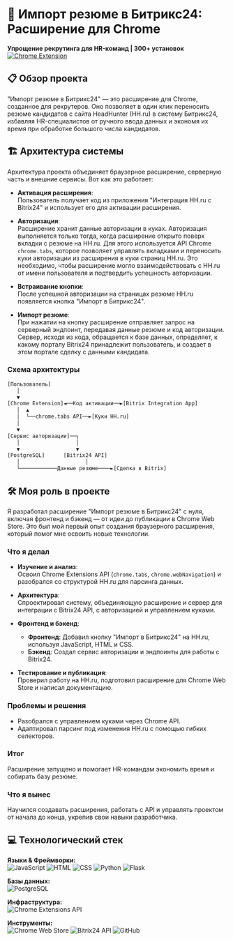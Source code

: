 # 🔄 Импорт резюме в Битрикс24: Расширение для Chrome  
**Упрощение рекрутинга для HR-команд | 300+ установок**  
[![Chrome Extension](https://img.shields.io/badge/Chrome_Web_Store-4.5/5⭐-4285F4?logo=googlechrome&logoColor=white)](https://chromewebstore.google.com/detail/%D0%B8%D0%BC%D0%BF%D0%BE%D1%80%D1%82-%D1%80%D0%B5%D0%B7%D1%8E%D0%BC%D0%B5/mjepbnolegdpfonnhhjjjgffiidibbkc?pli=1)

## 📋 Обзор проекта  
"Импорт резюме в Битрикс24" — это расширение для Chrome, созданное для рекрутеров. Оно позволяет в один клик переносить резюме кандидатов с сайта HeadHunter (HH.ru) в систему Битрикс24, избавляя HR-специалистов от ручного ввода данных и экономя их время при обработке большого числа кандидатов.

## 🏗️ Архитектура системы  
Архитектура проекта объединяет браузерное расширение, серверную часть и внешние сервисы. Вот как это работает:

- **Активация расширения**:  
  Пользователь получает код из приложения "Интеграция HH.ru с Bitrix24" и использует его для активации расширения.

- **Авторизация**:  
  Расширение хранит данные авторизации в куках. Авторизация выполняется только тогда, когда расширение открыто поверх вкладки с резюме на HH.ru. Для этого используется API Chrome `chrome.tabs`, которое позволяет управлять вкладками и переносить куки авторизации из расширения в куки страниц HH.ru. Это необходимо, чтобы расширение могло взаимодействовать с HH.ru от имени пользователя и подтвердить успешность авторизации.

- **Встраивание кнопки**:  
  После успешной авторизации на страницах резюме HH.ru появляется кнопка "Импорт в Битрикс24".

- **Импорт резюме**:  
  При нажатии на кнопку расширение отправляет запрос на серверный эндпоинт, передавая данные резюме и код авторизации. Сервер, исходя из кода, обращается к базе данных, определяет, к какому порталу Bitrix24 принадлежит пользователь, и создает в этом портале сделку с данными кандидата.

### Схема архитектуры  
```bash
[Пользователь]
   │
   ▼
[Chrome Extension]◄──Код активации──►[Bitrix Integration App]
   │  ▲
   │  └──chrome.tabs API──►[Куки HH.ru]
   │
   ▼
[Сервис авторизации]──┐
   │                  │
   ▼                  ▼
[PostgreSQL]      [Bitrix24 API]
   │                     │
   └────────────Данные резюме────►[Сделка в Bitrix]
```

## 🛠️ Моя роль в проекте

Я разработал расширение "Импорт резюме в Битрикс24" с нуля, включая фронтенд и бэкенд — от идеи до публикации в Chrome Web Store. Это был мой первый опыт создания браузерного расширения, который помог мне освоить новые технологии.

### Что я делал

- **Изучение и анализ**:  
  Освоил Chrome Extensions API (`chrome.tabs`, `chrome.webNavigation`) и разобрался со структурой HH.ru для парсинга данных.

- **Архитектура**:  
  Спроектировал систему, объединяющую расширение и сервер для интеграции с Bitrix24 API, с авторизацией и управлением куками.

- **Фронтенд и бэкенд**:  
  - **Фронтенд**: Добавил кнопку "Импорт в Битрикс24" на HH.ru, используя JavaScript, HTML и CSS.  
  - **Бэкенд**: Создал сервис авторизации и эндпоинты для работы с Bitrix24.

- **Тестирование и публикация**:  
  Проверил работу на HH.ru, подготовил расширение для Chrome Web Store и написал документацию.

### Проблемы и решения

- Разобрался с управлением куками через Chrome API.  
- Адаптировал парсинг под изменения HH.ru с помощью гибких селекторов.

### Итог

Расширение запущено и помогает HR-командам экономить время и собирать базу резюме.

### Что я вынес

Научился создавать расширения, работать с API и управлять проектом от начала до конца, укрепив свои навыки разработчика.

## 💻 Технологический стек

**Языки & Фреймворки:**  
![JavaScript](https://img.shields.io/badge/JavaScript-F7DF1E?logo=javascript&logoColor=black)
![HTML](https://img.shields.io/badge/HTML-E34F26?logo=html5&logoColor=white)
![CSS](https://img.shields.io/badge/CSS-1572B6?logo=css3&logoColor=white)
![Python](https://img.shields.io/badge/Python-3776AB?logo=python&logoColor=white)
![Flask](https://img.shields.io/badge/Flask-%23000000?logo=flask&logoColor=white)

**Базы данных:**  
![PostgreSQL](https://img.shields.io/badge/PostgreSQL-4169E1?logo=postgresql&logoColor=white)

**Инфраструктура:**  
![Chrome Extensions API](https://img.shields.io/badge/Chrome_Extensions_API-4285F4?logo=googlechrome&logoColor=white)

**Инструменты:**  
![Chrome Web Store](https://img.shields.io/badge/Chrome_Web_Store-4285F4?logo=googlechrome&logoColor=white)
![Bitrix24 API](https://img.shields.io/badge/Bitrix24_API-00A2FF?logo=bitrix&logoColor=white)
![GitHub](https://img.shields.io/badge/GitHub-181717?logo=github&logoColor=white)
